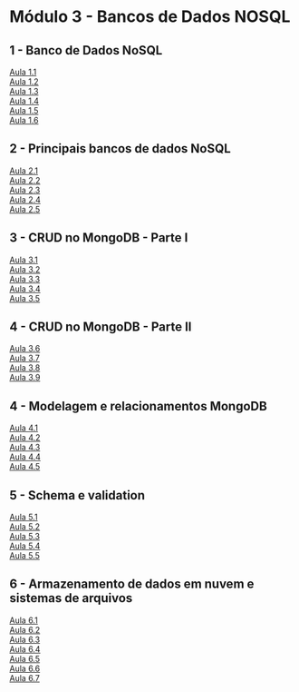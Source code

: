 # **Módulo 3 - Bancos de Dados NOSQL**


## **1 - Banco de Dados NoSQL**
[Aula 1.1](https://www.youtube.com/watch?v=vBw0HgA-67U)\
[Aula 1.2](https://www.youtube.com/watch?v=K5eyN4FYywc)\
[Aula 1.3](https://www.youtube.com/watch?v=1k9hZrrk9rM)\
[Aula 1.4](https://www.youtube.com/watch?v=QxUgNyTgPdE)\
[Aula 1.5](https://www.youtube.com/watch?v=IoqDa2fiqI8)\
[Aula 1.6](https://www.youtube.com/watch?v=u5j7TRpSkxo)


## **2 - Principais bancos de dados NoSQL**
[Aula 2.1](https://www.youtube.com/watch?v=HIcbO9EcgzI)\
[Aula 2.2](https://www.youtube.com/watch?v=tcBpGFUKTNo)\
[Aula 2.3](https://www.youtube.com/watch?v=eu4xB70VULQ)\
[Aula 2.4](https://www.youtube.com/watch?v=ZhhZopBNYqY)\
[Aula 2.5](https://www.youtube.com/watch?v=ti-Ouyap8OE)


## **3 - CRUD no MongoDB - Parte I**
[Aula 3.1](https://www.youtube.com/watch?v=VHYWi0kCaIM)\
[Aula 3.2](https://www.youtube.com/watch?v=yA9mCKed0Ts)\
[Aula 3.3](https://www.youtube.com/watch?v=xlAHWFpdpAg)\
[Aula 3.4](https://www.youtube.com/watch?v=Og4n5gpIjGk)\
[Aula 3.5](https://www.youtube.com/watch?v=4E88TFAvVvk)

## **4 - CRUD no MongoDB - Parte II**
[Aula 3.6](https://www.youtube.com/watch?v=Py40hjJIw0U)\
[Aula 3.7](https://www.youtube.com/watch?v=0FcSclsTgKE)\
[Aula 3.8](https://www.youtube.com/watch?v=-EA2RbnTb6o)\
[Aula 3.9](https://www.youtube.com/watch?v=uP9d6_LcZY8)

## **4 - Modelagem e relacionamentos MongoDB**
[Aula 4.1](https://www.youtube.com/watch?v=-0JMRvCKURI)\
[Aula 4.2](https://www.youtube.com/watch?v=7hQ1xDi9jU0)\
[Aula 4.3](https://www.youtube.com/watch?v=MhUC4JSm96A)\
[Aula 4.4](https://www.youtube.com/watch?v=oUsptMgKUtE)\
[Aula 4.5](https://www.youtube.com/watch?v=5MmM7mv0IKI)


## **5 - Schema e validation**
[Aula 5.1](https://www.youtube.com/watch?v=0riIJaKwijU)\
[Aula 5.2](https://www.youtube.com/watch?v=XbRgCjOhkiM)\
[Aula 5.3](https://www.youtube.com/watch?v=gR2Z0PuTwsg)\
[Aula 5.4](https://www.youtube.com/watch?v=FSTv5OiPqt4)\
[Aula 5.5](https://www.youtube.com/watch?v=lKIsIZu4iPs)


## **6 - Armazenamento de dados em nuvem e sistemas de arquivos**
[Aula 6.1](https://www.youtube.com/watch?v=5qmluq-R65A)\
[Aula 6.2](https://www.youtube.com/watch?v=O0Snd5GmKC0)\
[Aula 6.3](https://www.youtube.com/watch?v=U3aRMAOJDew)\
[Aula 6.4](https://www.youtube.com/watch?v=SPnpmhd5Z2Q)\
[Aula 6.5](https://www.youtube.com/watch?v=judE-YYbV0o)\
[Aula 6.6](https://www.youtube.com/watch?v=kKhDAwHJ7mU)\
[Aula 6.7](https://www.youtube.com/watch?v=0UtAANc-uWg)
